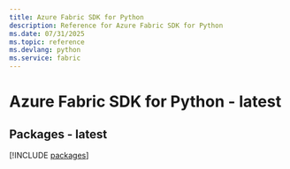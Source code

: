 ```yaml
---
title: Azure Fabric SDK for Python
description: Reference for Azure Fabric SDK for Python
ms.date: 07/31/2025
ms.topic: reference
ms.devlang: python
ms.service: fabric
---
```

# Azure Fabric SDK for Python - latest
## Packages - latest
[!INCLUDE [packages](fabric-index.md)]